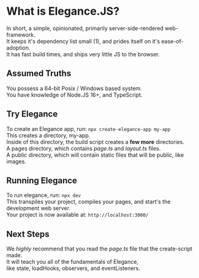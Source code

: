 # What is Elegance.JS?  
In short, a simple, opinionated, primarily server-side-rendered web-framework.  
It keeps it's dependency list small (1), and prides itself on it's ease-of-adoption.  
It has fast build times, and ships very little JS to the browser.  

## Assumed Truths  
You possess a 64-bit Posix / Windows based system.  
You have knowledge of Node.JS 16+, and TypeScript.  

## Try Elegance
To create an Elegance app, run:
`npx create-elegance-app my-app`  
This creates a directory, my-app.    
Inside of this directory, the build script creates a **few more** directories.  
A pages directory, which contains *page.ts* and *layout.ts* files.  
A public directory, which will contain static files that will be public, like images.

## Running Elegance  
To run elegance, run:
`npx dev`  
This transpiles your project, compiles your pages, and start's the development web server.  
Your project is now available at:
`http://localhost:3000/`

## Next Steps
We *highly* recommend that you read the *page.ts* file that the create-script made.    
It will teach you all of the fundamentals of Elegance,  
like state, loadHooks, observers, and eventListeners.